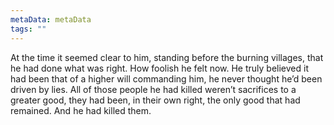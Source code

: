 ```yaml
---
metaData: metaData
tags: ""
---
```


At the time it seemed clear to him, standing before the burning villages, that he had done what was right. 
How foolish he felt now. 
He truly believed it had been that of a higher will commanding him, he never thought he’d been driven by lies. All of those people he had killed weren’t sacrifices to a greater good, they had been, in their own right, the only good that had remained. 
And he had killed them.